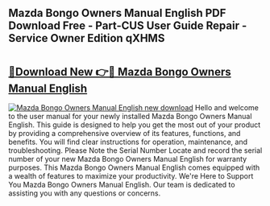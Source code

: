 ## Mazda Bongo Owners Manual English PDF Download Free - Part-CUS User Guide Repair - Service Owner Edition qXHMS

# <h2><a href="http://cf19640.oget.top/?id=Mazda+Bongo+Owners+Manual+English">🔗Download New 👉🔴 Mazda Bongo Owners Manual English</a></h2>

[![Mazda Bongo Owners Manual English new download](https://i.imgur.com/5g1atiW.png)](http://cf19640.oget.top/?id=Mazda+Bongo+Owners+Manual+English)
Hello and welcome to the user manual for your newly installed Mazda Bongo Owners Manual English. This guide is designed to help you get the most out of your product by providing a comprehensive overview of its features, functions, and benefits. You will find clear instructions for operation, maintenance, and troubleshooting. Please Note the Serial Number Locate and record the serial number of your new Mazda Bongo Owners Manual English for warranty purposes. This Mazda Bongo Owners Manual English comes equipped with a wealth of features to maximize your productivity. We're Here to Support You Mazda Bongo Owners Manual English. Our team is dedicated to assisting you with any questions or concerns.
